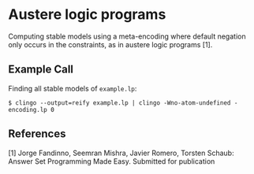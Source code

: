 # Austere logic programs

Computing stable models using a meta-encoding where default negation only
occurs in the constraints, as in austere logic programs [1].


## Example Call

Finding all stable models of `example.lp`:

    $ clingo --output=reify example.lp | clingo -Wno-atom-undefined - encoding.lp 0


## References

[1] Jorge Fandinno, Seemran Mishra, Javier Romero, Torsten Schaub: Answer Set Programming Made Easy. Submitted for publication
